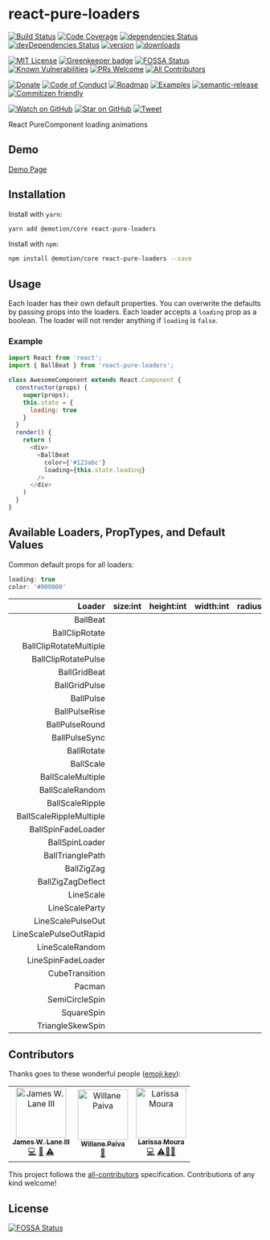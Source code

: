 # react-pure-loaders

[![Build Status][build-badge]][build]
[![Code Coverage][coverage-badge]][coverage]
[![dependencies Status][david-dm-badge]][david-dm]
[![devDependencies Status][david-dm-dev-badge]][david-dm-dev]
[![version][version-badge]][package]
[![downloads][downloads-badge]][npm-stat]

[![MIT License][license-badge]][LICENSE]
[![Greenkeeper badge][greenkeeper-badge]][greenkeeper]
[![FOSSA Status][fossa-badge]][fossa]
[![Known Vulnerabilities][snyk-badge]][snyk]
[![PRs Welcome][prs-badge]][prs]
[![All Contributors][contributors-badge]][contributors]

[![Donate][donate-badge]][donate]
[![Code of Conduct][coc-badge]][coc]
[![Roadmap][roadmap-badge]][roadmap]
[![Examples][examples-badge]][examples]
[![semantic-release][semantic-release-badge]][semantic-release]
[![Commitizen friendly][commitizen-badge]][commitizen]

[![Watch on GitHub][github-watch-badge]][github-watch]
[![Star on GitHub][github-star-badge]][github-star]
[![Tweet][twitter-badge]][twitter]


React PureComponent loading animations

## Demo

[Demo Page](https://reactpureloaders.com/)

## Installation

Install with `yarn`:
```bash
yarn add @emotion/core react-pure-loaders
```

Install with `npm`:
```bash
npm install @emotion/core react-pure-loaders --save
```

## Usage
Each loader has their own default properties. You can overwrite the defaults by passing props into the loaders.
Each loader accepts a `loading` prop as a boolean. The loader will not render anything if `loading` is `false`.

### Example

```js
import React from 'react';
import { BallBeat } from 'react-pure-loaders';

class AwesomeComponent extends React.Component {
  constructor(props) {
    super(props);
    this.state = {
      loading: true
    }
  }
  render() {
    return (
      <div>
        <BallBeat
          color={'#123abc'}
          loading={this.state.loading}
        />
      </div>
    )
  }
}
```

## Available Loaders, PropTypes, and Default Values

Common default props for all loaders:

```js
loading: true
color: '#000000'
```

Loader                  | size:int | height:int | width:int | radius:int | margin:str
-----------------------:|:--------:|:----------:|:---------:|:----------:|:---------:
BallBeat                |          |            |           |            |
BallClipRotate          |          |            |           |            |
BallClipRotateMultiple  |          |            |           |            |
BallClipRotatePulse     |          |            |           |            |
BallGridBeat            |          |            |           |            |
BallGridPulse           |          |            |           |            |
BallPulse               |          |            |           |            |
BallPulseRise           |          |            |           |            |
BallPulseRound          |          |            |           |            |
BallPulseSync           |          |            |           |            |
BallRotate              |          |            |           |            |
BallScale               |          |            |           |            |
BallScaleMultiple       |          |            |           |            |
BallScaleRandom         |          |            |           |            |
BallScaleRipple         |          |            |           |            |
BallScaleRippleMultiple |          |            |           |            |
BallSpinFadeLoader      |          |            |           |            |
BallSpinLoader          |          |            |           |            |
BallTrianglePath        |          |            |           |            |
BallZigZag              |          |            |           |            |
BallZigZagDeflect       |          |            |           |            |
LineScale               |          |            |           |            |
LineScaleParty          |          |            |           |            |
LineScalePulseOut       |          |            |           |            |
LineScalePulseOutRapid  |          |            |           |            |
LineScaleRandom         |          |            |           |            |
LineSpinFadeLoader      |          |            |           |            |
CubeTransition          |          |            |           |            |
Pacman                  |          |            |           |            |
SemiCircleSpin          |          |            |           |            |
SquareSpin              |          |            |           |            |
TriangleSkewSpin        |          |            |           |            |

## Contributors

Thanks goes to these wonderful people ([emoji key](https://github.com/kentcdodds/all-contributors#emoji-key)):

<!-- ALL-CONTRIBUTORS-LIST:START - Do not remove or modify this section -->
<!-- prettier-ignore -->
<table>
  <tr>
    <td align="center"><a href="http://fueledbydreams.com"><img src="https://avatars2.githubusercontent.com/u/794161?v=4" width="100px;" alt="James W. Lane III"/><br /><sub><b>James W. Lane III</b></sub></a><br /><a href="https://github.com/jameswlane/react-pure-loaders/commits?author=jameswlane" title="Code">💻</a> <a href="https://github.com/jameswlane/react-pure-loaders/commits?author=jameswlane" title="Documentation">📖</a> <a href="https://github.com/jameswlane/react-pure-loaders/commits?author=jameswlane" title="Tests">⚠️</a></td>
    <td align="center"><a href="https://github.com/wps13"><img src="https://avatars1.githubusercontent.com/u/19312323?v=4" width="100px;" alt="Willane Paiva"/><br /><sub><b>Willane Paiva</b></sub></a><br /><a href="https://github.com/jameswlane/react-pure-loaders/commits?author=wps13" title="Documentation">📖</a></td>
    <td align="center"><a href="https://github.com/Larissagilliane"><img src="https://avatars2.githubusercontent.com/u/27821672?v=4" width="100px;" alt="Larissa Moura"/><br /><sub><b>Larissa Moura</b></sub></a><br /><a href="https://github.com/jameswlane/react-pure-loaders/commits?author=Larissagilliane" title="Code">💻</a> <a href="https://github.com/jameswlane/react-pure-loaders/commits?author=Larissagilliane" title="Tests">⚠️</a><a href="#tool-Larissagilliane" title="Tools">🔧</a><a href="#plugin-Larissagilliane" title="Plugin/utility libraries">🔌</a></td>
  </tr>
</table>

<!-- ALL-CONTRIBUTORS-LIST:END -->

This project follows the [all-contributors][all-contributors] specification. Contributions of any kind welcome!

## License
[![FOSSA Status](https://app.fossa.io/api/projects/git%2Bgithub.com%2Fjameswlane%2Freact-pure-loaders.svg?type=large)](https://app.fossa.io/projects/git%2Bgithub.com%2Fjameswlane%2Freact-pure-loaders?ref=badge_large)


[build-badge]: https://travis-ci.org/jameswlane/react-pure-loaders.svg?branch=master
[build]: https://travis-ci.org/jameswlane/react-pure-loaders
[coverage-badge]: https://coveralls.io/repos/github/jameswlane/react-pure-loaders/badge.svg?branch=master
[coverage]: https://coveralls.io/github/jameswlane/react-pure-loaders?branch=master
[david-dm-badge]: https://david-dm.org/jameswlane/react-pure-loaders/status.svg
[david-dm]: https://david-dm.org/jameswlane/react-pure-loaders
[david-dm-dev-badge]: https://david-dm.org/jameswlane/react-pure-loaders/dev-status.svg
[david-dm-dev]: https://david-dm.org/jameswlane/react-pure-loaders?type=dev
[version-badge]: https://img.shields.io/npm/v/react-pure-loaders.svg
[package]: http://npm.im/react-pure-loaders
[downloads-badge]: https://img.shields.io/npm/dm/react-pure-loaders.svg
[npm-stat]: http://npm-stat.com/charts.html?package=react-pure-loaders&from=2016-04-01
[license-badge]: https://img.shields.io/npm/l/react-pure-loaders.svg
[license]: https://github.com/jameswlane/react-pure-loaders/blob/master/other/LICENSE
[greenkeeper-badge]: https://badges.greenkeeper.io/jameswlane/react-pure-loaders.svg
[greenkeeper]: https://greenkeeper.io/
[fossa-badge]: https://app.fossa.io/api/projects/git%2Bgithub.com%2Fjameswlane%2Freact-pure-loaders.svg?type=shield
[fossa]: https://app.fossa.io/projects/git%2Bgithub.com%2Fjameswlane%2Freact-pure-loaders?ref=badge_shield
[snyk-badge]: https://snyk.io/test/github/jameswlane/react-pure-loaders/badge.svg
[snyk]: https://snyk.io/test/github/jameswlane/react-pure-loaders
[prs-badge]: https://img.shields.io/badge/PRs-welcome-brightgreen.svg
[prs]: http://makeapullrequest.com
[contributors-badge]: https://img.shields.io/badge/all_contributors-3-orange.svg
[contributors]: #contributors
[donate-badge]: https://img.shields.io/badge/$-support-green.svg
[donate]: PayPal.Me/jameswlane/10
[coc-badge]: https://img.shields.io/badge/code%20of-conduct-ff69b4.svg
[coc]: https://github.com/jameswlane/react-pure-loaders/blob/master/other/CODE_OF_CONDUCT.md
[roadmap-badge]: https://img.shields.io/badge/%F0%9F%93%94-roadmap-CD9523.svg
[roadmap]: https://github.com/jameswlane/react-pure-loaders/blob/master/other/ROADMAP.md
[examples-badge]: https://img.shields.io/badge/%F0%9F%92%A1-examples-8C8E93.svg
[examples]: https://github.com/jameswlane/react-pure-loaders/blob/master/other/EXAMPLES.md
[semantic-release-badge]: https://img.shields.io/badge/%20%20%F0%9F%93%A6%F0%9F%9A%80-semantic--release-e10079.svg
[semantic-release]: https://github.com/semantic-release/semantic-release
[commitizen-badge]: https://img.shields.io/badge/commitizen-friendly-brightgreen.svg
[commitizen]: http://commitizen.github.io/cz-cli/
[github-watch-badge]: https://img.shields.io/github/watchers/jameswlane/react-pure-loaders.svg?style=social
[github-watch]: https://github.com/jameswlane/react-pure-loaders/watchers
[github-star-badge]: https://img.shields.io/github/stars/jameswlane/react-pure-loaders.svg?style=social
[github-star]: https://github.com/jameswlane/react-pure-loaders/stargazers
[twitter]: https://twitter.com/intent/tweet?text=Check%20out%20react-pure-loaders!%20https://github.com/jameswlane/react-pure-loaders%20%F0%9F%91%8D
[twitter-badge]: https://img.shields.io/twitter/url/https/github.com/jameswlane/react-pure-loaders.svg?style=social
[all-contributors]: https://github.com/kentcdodds/all-contributors
[npm]: https://www.npmjs.com/
[node]: https://nodejs.org
